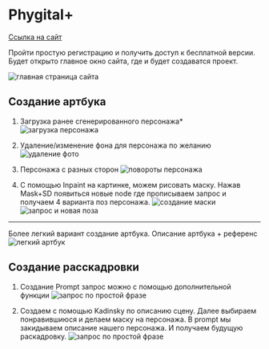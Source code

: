 # Phygital+

[Ссылка на сайт](https://phygital.plus/)

Пройти простую регистрацию и получить доступ к бесплатной версии. Будет открыто главное окно сайта, где и будет создаватся проект.

![главная страница сайта](images/Screenshot_1.png)

## Создание артбука

1. Загрузка ранее сгенерированного персонажа*
![загрузка персонажа](images/Screenshot_2.png)

2. Удаление/изменение фона для персонажа по желанию
![удаление фото](images/Screenshot_3.png)

3. Персонажа с разных сторон
![повороты персонажа](images/Screenshot_4.png)

4. С помощью Inpaint на картинке, можем рисовать маску. Нажав Mask+SD появиться новые node где прописываем запрос и получаем 4 варианта поз персонажа.
![создание маски](images/Screenshot_5.png)
![запрос и новая поза](images/Screenshot_6.png)

***
Более легкий вариант создание артбука. Описание артбука + референс 
![легкий артбук](images/Screenshot_9.png)




 ## Создание расскадровки
 
 1. Создание Prompt запрос можно с помощью дополнительной функции
 ![запрос по простой фразе](images/Screenshot_7.png)
 
 2. Создаем с помощью Kadinsky по описанию сцену. Далее выбираем понравившиюся и делаем маску на персонажа. В prompt мы закидываем описание нашего персонажа. 
 И получаем будущую раскадровку.
  ![запрос по простой фразе](images/Screenshot_8.png)


